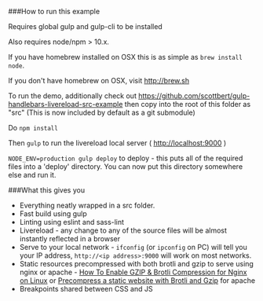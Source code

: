 ###How to run this example

Requires global gulp and gulp-cli to be installed

Also requires node/npm > 10.x.

If you have homebrew installed on OSX this is as simple as `brew install node`.

If you don't have homebrew on OSX, visit http://brew.sh

To run the demo, additionally check out https://github.com/scottbert/gulp-handlebars-livereload-src-example then copy into the root of this folder as "src" (This is now included by default as a git submodule)

Do ```npm install```

Then ```gulp``` to run the livereload local server ( [http://localhost:9000](http://localhost:9000) )

```NODE_ENV=production gulp deploy``` to deploy - this puts all of the required files into a 'deploy' directory. You can now put this directory somewhere else and run it.

###What this gives you

* Everything neatly wrapped in a src folder.
* Fast build using gulp
* Linting using eslint and sass-lint
* Livereload - any change to any of the source files will be almost instantly reflected in a browser
* Serve to your local network - ```ifconfig``` (or ```ipconfig``` on PC) will tell you your IP address, ```http://<ip address>:9000``` will work on most networks.
* Static resources precompressed with both brotli and gzip to serve using nginx or apache - [How To Enable GZIP & Brotli Compression for Nginx on Linux](https://computingforgeeks.com/how-to-enable-gzip-brotli-compression-for-nginx-on-linux/) or [Precompress a static website with Brotli and Gzip](https://damien.pobel.fr/post/precompress-brotli-gzip-static-site/) for apache
* Breakpoints shared between CSS and JS
